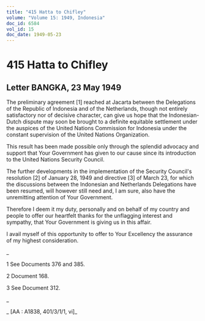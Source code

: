 ```yaml
---
title: "415 Hatta to Chifley"
volume: "Volume 15: 1949, Indonesia"
doc_id: 6584
vol_id: 15
doc_date: 1949-05-23
---
```


# 415 Hatta to Chifley

## Letter BANGKA, 23 May 1949

The preliminary agreement [1] reached at Jacarta between the Delegations of the Republic of Indonesia and of the Netherlands, though not entirely satisfactory nor of decisive character, can give us hope that the Indonesian-Dutch dispute may soon be brought to a definite equitable settlement under the auspices of the United Nations Commission for Indonesia under the constant supervision of the United Nations Organization.

This result has been made possible only through the splendid advocacy and support that Your Government has given to our cause since its introduction to the United Nations Security Council.

The further developments in the implementation of the Security Council's resolution [2] of January 28, 1949 and directive [3] of March 23, for which the discussions between the Indonesian and Netherlands Delegations have been resumed, will however still need and, I am sure, also have the unremitting attention of Your Government.

Therefore I deem it my duty, personally and on behalf of my country and people to offer our heartfelt thanks for the unflagging interest and sympathy, that Your Government is giving us in this affair.

I avail myself of this opportunity to offer to Your Excellency the assurance of my highest consideration.

_

1 See Documents 376 and 385.

2 Document 168.

3 See Document 312.

_

_ [AA : A1838, 401/3/1/1, vi]_
